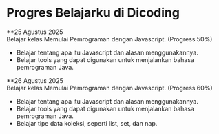 # Progres Belajarku di Dicoding

**25 Agustus 2025<br>
Belajar kelas Memulai Pemrograman dengan Javascript. (Progress 50%)
* Belajar tentang apa itu Javascript dan alasan menggunakannya.
* Belajar tools yang dapat digunakan untuk menjalankan bahasa pemrograman Java.

**26 Agustus 2025<br>
Belajar kelas Memulai Pemrograman dengan Javascript. (Progress 60%)
* Belajar tentang apa itu Javascript dan alasan menggunakannya.
* Belajar tools yang dapat digunakan untuk menjalankan bahasa pemrograman Java.
* Belajar tipe data koleksi, seperti list, set, dan nap.
